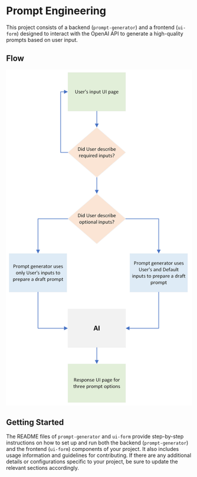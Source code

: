 # Prompt Engineering

This project consists of a backend (`prompt-generator`) and a frontend (`ui-form`) designed to interact with the OpenAI API to generate a high-quality prompts based on user input.

## Flow

![alt text](Flow.png)

## Getting Started

The README files of `prompt-generator` and `ui-form` provide step-by-step instructions on how to set up and run both the backend (`prompt-generator`) and the frontend (`ui-form`) components of your project. It also includes usage information and guidelines for contributing. If there are any additional details or configurations specific to your project, be sure to update the relevant sections accordingly.

